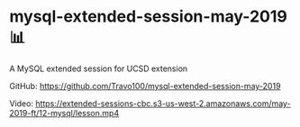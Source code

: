 # mysql-extended-session-may-2019 📊
A MySQL extended session for UCSD extension

GitHub: https://github.com/Travo100/mysql-extended-session-may-2019

Video: https://extended-sessions-cbc.s3-us-west-2.amazonaws.com/may-2019-ft/12-mysql/lesson.mp4
